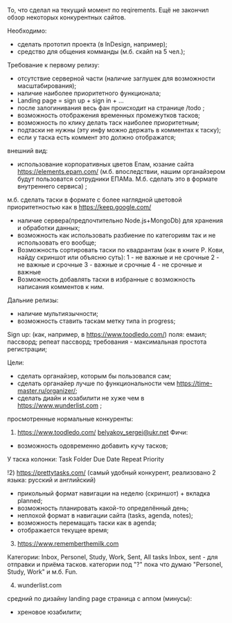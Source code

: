 То, что сделал на текущий момент по reqirements. Ещё не закончил обзор некоторых конкурентных сайтов.

Необходимо:
 - сделать прототип проекта (в InDesign, например);
 - средство для общения комманды (м.б. скайп на 5 чел.);

Требование к первому релизу:
- отсутствие серверной части (наличие заглушек для возможности масштабирования);
- наличие наиболее приоритетного функционала;
- Landing page = sign up + sign in + ...
- после залогинивания весь фан происходит на странице /todo ;
- возможность отображения временных промежутков тасков;
- возможность по клику делать таск наиболее приоритетным;
- подтаски не нужны (эту инфу можно держать в комментах к таску);
- если у таска есть коммент это должно отображатся;

внешний вид: 
- использование корпоративных цветов Епам, юзание сайта https://elements.epam.com/ (м.б. впоследствии, нашим органайзером будут пользоватся сотрудники ЕПАМа. М.б. сделать это в формате внутреннего сервиса) ;

м.б. сделать таски в формате с более наглядной цветовой приоритетностью как в https://keep.google.com/

- наличие сервера(предпочтительно Node.js+MongoDb) для хранения и обработки данных;
- возможность как использовать разбиение по категориям так и не использовать его вообще;
- Возможность сортировать таски по квадрантам (как в книге Р. Кови, найду скриншот или объясню суть):
1 - не важные и не срочные
2 - не важные и срочные
3 - важные и срочные
4 - не срочные и важные
- Возможность добавлять таски в избранные с возможность написания комментов к ним.

Дальние релизы:
- наличие мультиязычности;
- возможность ставить таскам метку типа in progress;

Sign up: (как, например, в https://www.toodledo.com/)
поля:
емаил;
пассворд;
репеат пассворд;
требования - максимальная простота регистрации;

Цели:
 - сделать органайзер, которым бы пользовался сам;
 - сделать органайер лучше по функциональности чем https://time-master.ru/organizer/;
 - сделать диайн и юзабилити не хуже чем в https://www.wunderlist.com ;
 

просмотренные нормальные конкуренты:

1) https://www.toodledo.com/
belyakov_sergei@ukr.net
Фичи:
- возможность одовременно добавить кучу тасков;

У таска колонки:
Task 
Folder 
Due Date 
Repeat 
Priority 

!2) https://prettytasks.com/ (самый удобный конкурент, реализовано 2 языка: русский и английский)

- прикольный формат навигации на неделю (скриншот) + вкладка planned;
- возможность планировать какой-то определённый день;
- неплохой формат в навигации сайта (tasks, agenda, notes);
- возможность перемащать таски как в agenda;
- отображается текущее время;

3) https://www.rememberthemilk.com

Категории: Inbox, Personel, Study, Work, Sent, All tasks
Inbox, sent - для отправки и приёма тасков.
категории под "?"
пока что думаю "Personel, Study, Work" и м.б. Fun.


4) wunderlist.com

средний по дизайну landing page
страница с аппом (минусы):
- хреновое юзабилити;
